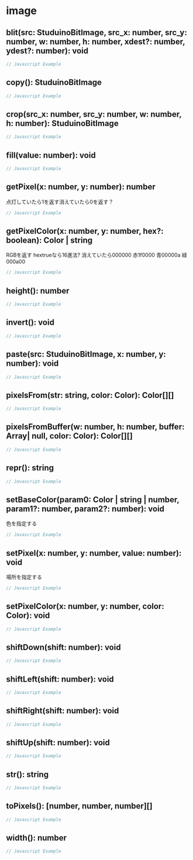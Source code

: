 
# image


## blit(src: StuduinoBitImage, src_x: number, src_y: number, w: number, h: number, xdest?: number, ydest?: number): void


```Javascript
// Javascript Example

```

## copy(): StuduinoBitImage


```Javascript
// Javascript Example

```

## crop(src_x: number, src_y: number, w: number, h: number): StuduinoBitImage


```Javascript
// Javascript Example

```

## fill(value: number): void


```Javascript
// Javascript Example

```

## getPixel(x: number, y: number): number
点灯していたら1を返す消えていたら0を返す？

```Javascript
// Javascript Example

```

## getPixelColor(x: number, y: number, hex?: boolean): Color | string
RGBを返す
hextrueなら16進法?
消えていたら000000
赤1f0000
青00000a
緑000a00

```Javascript
// Javascript Example

```

## height(): number


```Javascript
// Javascript Example

```


## invert(): void


```Javascript
// Javascript Example

```

## paste(src: StuduinoBitImage, x: number, y: number): void


```Javascript
// Javascript Example

```

## pixelsFrom(str: string, color: Color): Color[][]

```Javascript
// Javascript Example

```


## pixelsFromBuffer(w: number, h: number, buffer: Array| null, color: Color): Color[][]

```Javascript
// Javascript Example

```


## repr(): string

```Javascript
// Javascript Example

```

## setBaseColor(param0: Color | string | number, param1?: number, param2?: number): void
色を指定する

```Javascript
// Javascript Example

```


## setPixel(x: number, y: number, value: number): void
場所を指定する
```Javascript
// Javascript Example

```

## setPixelColor(x: number, y: number, color: Color): void

```Javascript
// Javascript Example

```

## shiftDown(shift: number): void

```Javascript
// Javascript Example

```

## shiftLeft(shift: number): void

```Javascript
// Javascript Example

```

## shiftRight(shift: number): void

```Javascript
// Javascript Example

```

## shiftUp(shift: number): void

```Javascript
// Javascript Example

```



## str(): string

```Javascript
// Javascript Example

```
## toPixels(): [number, number, number][]

```Javascript
// Javascript Example

```

## width(): number

```Javascript
// Javascript Example

```
